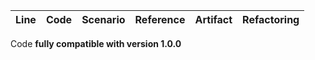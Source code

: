 | Line | Code | Scenario | Reference | Artifact | Refactoring |
| :--: | :--- | :------- | :-------: | :------- | :---------- | 

Code **fully compatible with version 1.0.0**